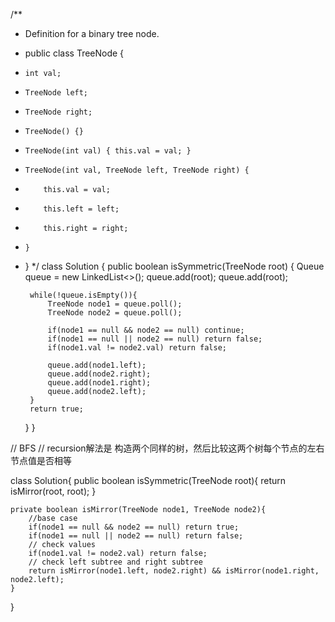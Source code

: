 /**
 * Definition for a binary tree node.
 * public class TreeNode {
 *     int val;
 *     TreeNode left;
 *     TreeNode right;
 *     TreeNode() {}
 *     TreeNode(int val) { this.val = val; }
 *     TreeNode(int val, TreeNode left, TreeNode right) {
 *         this.val = val;
 *         this.left = left;
 *         this.right = right;
 *     }
 * }
 */
class Solution {
    public boolean isSymmetric(TreeNode root) {
        Queue<TreeNode> queue = new LinkedList<>();
        queue.add(root);
        queue.add(root);
        
        while(!queue.isEmpty()){
            TreeNode node1 = queue.poll();
            TreeNode node2 = queue.poll();
            
            if(node1 == null && node2 == null) continue;
            if(node1 == null || node2 == null) return false;
            if(node1.val != node2.val) return false;
            
            queue.add(node1.left);
            queue.add(node2.right);
            queue.add(node1.right);
            queue.add(node2.left);
        }
        return true;
    }
}

// BFS
// recursion解法是 构造两个同样的树，然后比较这两个树每个节点的左右节点值是否相等

class Solution{
    public boolean isSymmetric(TreeNode root){
        return isMirror(root, root);
    }

    private boolean isMirror(TreeNode node1, TreeNode node2){
        //base case
        if(node1 == null && node2 == null) return true;
        if(node1 == null || node2 == null) return false;
        // check values
        if(node1.val != node2.val) return false;
        // check left subtree and right subtree
        return isMirror(node1.left, node2.right) && isMirror(node1.right, node2.left);
    }
}
